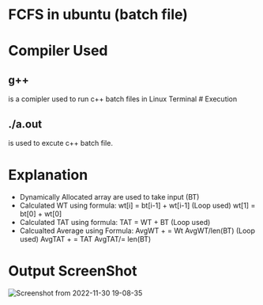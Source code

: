  # FCFS in ubuntu (batch file)
 # Compiler Used
 <h2>g++</h2> is a comipler used to run c++ batch files in Linux Terminal 
 # Execution
 <h2>./a.out</h2> is used to excute c++ batch file.
 
 # Explanation
 - Dynamically Allocated array are used to take input (BT)
 - Calculated WT using formula:
    wt[i] = bt[i-1] + wt[i-1]  (Loop used)
    wt[1] = bt[0] + wt[0]
 - Calculated TAT using formula:
    TAT = WT + BT (Loop used)
 -  Calcualted Average using Formula:
    AvgWT + = Wt
    AvgWT/len(BT)        (Loop used)
    AvgTAT + = TAT
    AvgTAT/= len(BT)
    

    
 # Output ScreenShot
 
 ![Screenshot from 2022-11-30 19-08-35](https://user-images.githubusercontent.com/91987110/205544933-65235bcf-5793-4d8c-8e56-60a7658fc23b.png)
